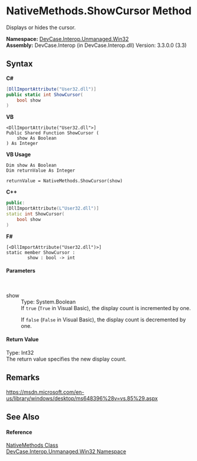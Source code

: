 # NativeMethods.ShowCursor Method 
 

Displays or hides the cursor.

**Namespace:**&nbsp;<a href="N_DevCase_Interop_Unmanaged_Win32">DevCase.Interop.Unmanaged.Win32</a><br />**Assembly:**&nbsp;DevCase.Interop (in DevCase.Interop.dll) Version: 3.3.0.0 (3.3)

## Syntax

**C#**<br />
``` C#
[DllImportAttribute("User32.dll")]
public static int ShowCursor(
	bool show
)
```

**VB**<br />
``` VB
<DllImportAttribute("User32.dll">]
Public Shared Function ShowCursor ( 
	show As Boolean
) As Integer
```

**VB Usage**<br />
``` VB Usage
Dim show As Boolean
Dim returnValue As Integer

returnValue = NativeMethods.ShowCursor(show)
```

**C++**<br />
``` C++
public:
[DllImportAttribute(L"User32.dll")]
static int ShowCursor(
	bool show
)
```

**F#**<br />
``` F#
[<DllImportAttribute("User32.dll")>]
static member ShowCursor : 
        show : bool -> int 

```


#### Parameters
&nbsp;<dl><dt>show</dt><dd>Type: System.Boolean<br />If `true` (`True` in Visual Basic), the display count is incremented by one. 

 If `false` (`False` in Visual Basic), the display count is decremented by one.</dd></dl>

#### Return Value
Type: Int32<br />The return value specifies the new display count.

## Remarks
<a href="https://msdn.microsoft.com/en-us/library/windows/desktop/ms648396%28v=vs.85%29.aspx" target="_blank">https://msdn.microsoft.com/en-us/library/windows/desktop/ms648396%28v=vs.85%29.aspx</a>

## See Also


#### Reference
<a href="T_DevCase_Interop_Unmanaged_Win32_NativeMethods">NativeMethods Class</a><br /><a href="N_DevCase_Interop_Unmanaged_Win32">DevCase.Interop.Unmanaged.Win32 Namespace</a><br />